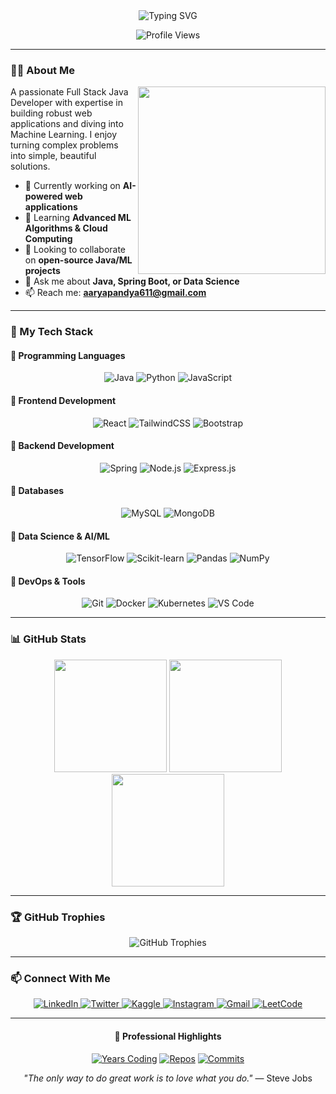 <div align="center">
  <img src="https://readme-typing-svg.demolab.com?font=Fira+Code&weight=600&size=28&duration=3000&pause=1000&color=6F10F7&center=true&vCenter=true&width=500&lines=Hi+%F0%9F%91%8B%2C+I'm+Aarya+Pandya;Full+Stack+Java+Developer;ML+Enthusiast;Problem+Solver" alt="Typing SVG" />
  
  ![Profile Views](https://komarev.com/ghpvc/?username=aaryapandya12&color=6F10F7&style=flat-square&label=PROFILE+VIEWS)
</div>

---

### 👨‍💻 About Me
<p align="center">
  <img src="https://media.giphy.com/media/L1R1tvI9svkIWwpVYr/giphy.gif" width="300" align="right">
  
  A passionate Full Stack Java Developer with expertise in building robust web applications and diving into Machine Learning. I enjoy turning complex problems into simple, beautiful solutions.
  
  - 🔭 Currently working on **AI-powered web applications**
  - 🌱 Learning **Advanced ML Algorithms & Cloud Computing**
  - 👯 Looking to collaborate on **open-source Java/ML projects**
  - 💬 Ask me about **Java, Spring Boot, or Data Science**
  - 📫 Reach me: **aaryapandya611@gmail.com**
</p>

---

### 🚀 My Tech Stack

#### 🔹 Programming Languages
<div align="center">
  <img src="https://img.shields.io/badge/java-%23ED8B00.svg?style=for-the-badge&logo=openjdk&logoColor=white" alt="Java">
  <img src="https://img.shields.io/badge/python-3670A0?style=for-the-badge&logo=python&logoColor=ffdd54" alt="Python">
  <img src="https://img.shields.io/badge/javascript-%23323330.svg?style=for-the-badge&logo=javascript&logoColor=%23F7DF1E" alt="JavaScript">
</div>

#### 🔹 Frontend Development
<div align="center">
  <img src="https://img.shields.io/badge/react-%2320232a.svg?style=for-the-badge&logo=react&logoColor=%2361DAFB" alt="React">
  <img src="https://img.shields.io/badge/tailwindcss-%2338B2AC.svg?style=for-the-badge&logo=tailwind-css&logoColor=white" alt="TailwindCSS">
  <img src="https://img.shields.io/badge/bootstrap-%23563D7C.svg?style=for-the-badge&logo=bootstrap&logoColor=white" alt="Bootstrap">
</div>

#### 🔹 Backend Development
<div align="center">
  <img src="https://img.shields.io/badge/spring-%236DB33F.svg?style=for-the-badge&logo=spring&logoColor=white" alt="Spring">
  <img src="https://img.shields.io/badge/node.js-6DA55F?style=for-the-badge&logo=node.js&logoColor=white" alt="Node.js">
  <img src="https://img.shields.io/badge/express.js-%23404d59.svg?style=for-the-badge&logo=express&logoColor=%2361DAFB" alt="Express.js">
</div>

#### 🔹 Databases
<div align="center">
  <img src="https://img.shields.io/badge/mysql-%2300f.svg?style=for-the-badge&logo=mysql&logoColor=white" alt="MySQL">
  <img src="https://img.shields.io/badge/MongoDB-%234ea94b.svg?style=for-the-badge&logo=mongodb&logoColor=white" alt="MongoDB">
</div>

#### 🔹 Data Science & AI/ML
<div align="center">
  <img src="https://img.shields.io/badge/TensorFlow-%23FF6F00.svg?style=for-the-badge&logo=TensorFlow&logoColor=white" alt="TensorFlow">
  <img src="https://img.shields.io/badge/scikit--learn-%23F7931E.svg?style=for-the-badge&logo=scikit-learn&logoColor=white" alt="Scikit-learn">
  <img src="https://img.shields.io/badge/pandas-%23150458.svg?style=for-the-badge&logo=pandas&logoColor=white" alt="Pandas">
  <img src="https://img.shields.io/badge/numpy-%23013243.svg?style=for-the-badge&logo=numpy&logoColor=white" alt="NumPy">
</div>

#### 🔹 DevOps & Tools
<div align="center">
  <img src="https://img.shields.io/badge/git-%23F05033.svg?style=for-the-badge&logo=git&logoColor=white" alt="Git">
  <img src="https://img.shields.io/badge/docker-%230db7ed.svg?style=for-the-badge&logo=docker&logoColor=white" alt="Docker">
  <img src="https://img.shields.io/badge/kubernetes-%23326ce5.svg?style=for-the-badge&logo=kubernetes&logoColor=white" alt="Kubernetes">
  <img src="https://img.shields.io/badge/VS%20Code-0078d7.svg?style=for-the-badge&logo=visual-studio-code&logoColor=white" alt="VS Code">
</div>

---

### 📊 GitHub Stats

<div align="center">
  <img height="180em" src="https://github-readme-stats.vercel.app/api?username=aaryapandya12&show_icons=true&theme=radical&include_all_commits=true&count_private=true&hide_border=true"/>
  <img height="180em" src="https://github-readme-streak-stats.herokuapp.com/?user=aaryapandya12&theme=radical&hide_border=true"/>
  <img height="180em" src="https://github-readme-stats.vercel.app/api/top-langs/?username=aaryapandya12&layout=compact&langs_count=8&theme=radical&hide_border=true"/>
</div>

---

### 🏆 GitHub Trophies

<div align="center">
  <img src="https://github-profile-trophy.vercel.app/?username=aaryapandya12&theme=radical&no-frame=true&row=2&column=3&margin-w=15" alt="GitHub Trophies" />
</div>

---

### 📫 Connect With Me

<div align="center">
  <a href="https://linkedin.com/in/aaryapandya" target="_blank">
    <img src="https://img.shields.io/badge/linkedin-%230077B5.svg?style=for-the-badge&logo=linkedin&logoColor=white" alt="LinkedIn"/>
  </a>
  <a href="https://twitter.com/aaryapandya12" target="_blank">
    <img src="https://img.shields.io/badge/Twitter-%231DA1F2.svg?style=for-the-badge&logo=Twitter&logoColor=white" alt="Twitter"/>
  </a>
  <a href="https://kaggle.com/aaryapan12" target="_blank">
    <img src="https://img.shields.io/badge/Kaggle-20BEFF?style=for-the-badge&logo=kaggle&logoColor=white" alt="Kaggle"/>
  </a>
  <a href="https://instagram.com/_aaryap12" target="_blank">
    <img src="https://img.shields.io/badge/Instagram-%23E4405F.svg?style=for-the-badge&logo=Instagram&logoColor=white" alt="Instagram"/>
  </a>
  <a href="mailto:aaryapandya611@gmail.com">
    <img src="https://img.shields.io/badge/Gmail-D14836?style=for-the-badge&logo=gmail&logoColor=white" alt="Gmail"/>
  </a>
  <a href="https://leetcode.com/aaryapandya12/" target="_blank">
    <img src="https://img.shields.io/badge/LeetCode-000000?style=for-the-badge&logo=LeetCode&logoColor=#d16c06" alt="LeetCode"/>
  </a>
</div>

---
<div align="center">

  #### 🏅 Professional Highlights
  
  [![Years Coding](https://badges.pufler.dev/years/aaryapandya12?color=blue&style=flat)](https://badges.pufler.dev)
  [![Repos](https://badges.pufler.dev/repos/aaryapandya12?color=blue&style=flat)](https://badges.pufler.dev)
  [![Commits](https://badges.pufler.dev/commits/monthly/aaryapandya12)](https://badges.pufler.dev)
  
  *"The only way to do great work is to love what you do."* — Steve Jobs

</div>
